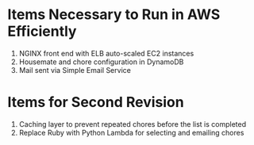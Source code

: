 # Items Necessary to Run in AWS Efficiently

1. NGINX front end with ELB auto-scaled EC2 instances
2. Housemate and chore configuration in DynamoDB
3. Mail sent via Simple Email Service

# Items for Second Revision

1. Caching layer to prevent repeated chores before the list is completed
2. Replace Ruby with Python Lambda for selecting and emailing chores

